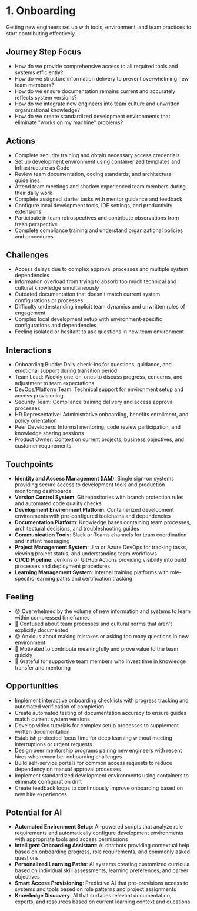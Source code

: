# 1. Onboarding

Getting new engineers set up with tools, environment, and team practices to start contributing effectively.

## Journey Step Focus

- How do we provide comprehensive access to all required tools and systems efficiently?
- How do we structure information delivery to prevent overwhelming new team members?
- How do we ensure documentation remains current and accurately reflects system versions?
- How do we integrate new engineers into team culture and unwritten organizational knowledge?
- How do we create standardized development environments that eliminate "works on my machine" problems?

## Actions

- Complete security training and obtain necessary access credentials
- Set up development environment using containerized templates and Infrastructure as Code
- Review team documentation, coding standards, and architectural guidelines
- Attend team meetings and shadow experienced team members during their daily work
- Complete assigned starter tasks with mentor guidance and feedback
- Configure local development tools, IDE settings, and productivity extensions
- Participate in team retrospectives and contribute observations from fresh perspective
- Complete compliance training and understand organizational policies and procedures

## Challenges

- Access delays due to complex approval processes and multiple system dependencies
- Information overload from trying to absorb too much technical and cultural knowledge simultaneously
- Outdated documentation that doesn't match current system configurations or processes
- Difficulty understanding implicit team dynamics and unwritten rules of engagement
- Complex local development setup with environment-specific configurations and dependencies
- Feeling isolated or hesitant to ask questions in new team environment

## Interactions

- Onboarding Buddy: Daily check-ins for questions, guidance, and emotional support during transition period
- Team Lead: Weekly one-on-ones to discuss progress, concerns, and adjustment to team expectations
- DevOps/Platform Team: Technical support for environment setup and access provisioning
- Security Team: Compliance training delivery and access approval processes
- HR Representative: Administrative onboarding, benefits enrollment, and policy orientation
- Peer Developers: Informal mentoring, code review participation, and knowledge sharing sessions
- Product Owner: Context on current projects, business objectives, and customer requirements

## Touchpoints

- **Identity and Access Management (IAM)**: Single sign-on systems providing secure access to development tools and production monitoring dashboards
- **Version Control System**: Git repositories with branch protection rules and automated code quality checks
- **Development Environment Platform**: Containerized development environments with pre-configured toolchains and dependencies
- **Documentation Platform**: Knowledge bases containing team processes, architectural decisions, and troubleshooting guides
- **Communication Tools**: Slack or Teams channels for team coordination and instant messaging
- **Project Management System**: Jira or Azure DevOps for tracking tasks, viewing project status, and understanding team workflows
- **CI/CD Pipeline**: Jenkins or GitHub Actions providing visibility into build processes and deployment procedures
- **Learning Management System**: Internal training platforms with role-specific learning paths and certification tracking

## Feeling

- 😰 Overwhelmed by the volume of new information and systems to learn within compressed timeframes
- 🤔 Confused about team processes and cultural norms that aren't explicitly documented
- 😟 Anxious about making mistakes or asking too many questions in new environment
- 🎯 Motivated to contribute meaningfully and prove value to the team quickly
- 👥 Grateful for supportive team members who invest time in knowledge transfer and mentoring

## Opportunities

- Implement interactive onboarding checklists with progress tracking and automated verification of completion
- Create automated testing of documentation accuracy to ensure guides match current system versions
- Develop video tutorials for complex setup processes to supplement written documentation
- Establish protected focus time for deep learning without meeting interruptions or urgent requests
- Design peer mentorship programs pairing new engineers with recent hires who remember onboarding challenges
- Build self-service portals for common access requests to reduce dependency on manual approval processes
- Implement standardized development environments using containers to eliminate configuration drift
- Create feedback loops to continuously improve onboarding based on new hire experiences

## Potential for AI

- **Automated Environment Setup**: AI-powered scripts that analyze role requirements and automatically configure development environments with appropriate tools and access permissions
- **Intelligent Onboarding Assistant**: AI chatbots providing contextual help based on onboarding progress, role requirements, and commonly asked questions
- **Personalized Learning Paths**: AI systems creating customized curricula based on individual skill assessments, learning preferences, and career objectives
- **Smart Access Provisioning**: Predictive AI that pre-provisions access to systems and tools based on role patterns and project assignments
- **Knowledge Discovery**: AI that surfaces relevant documentation, experts, and resources based on current learning context and questions